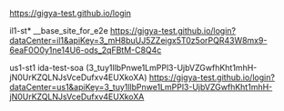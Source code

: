 https://gigya-test.github.io/login

il1-st* __base_site_for_e2e
https://gigya-test.github.io/login?dataCenter=il1&apiKey=3_mH8buUJ5ZZeigx5T0z5orPQR43W8mx9-6eaF0O0y1ne14U6-ods_2qFBtM-C8Q4c

us1-st1 ida-test-soa (3_tuy1llbPnwe1LmPPl3-UjbVZGwfhKht1mhH-jN0UrKZQLNJsVceDufxv4EUXkoXA)
https://gigya-test.github.io/login?dataCenter=us1&apiKey=3_tuy1llbPnwe1LmPPl3-UjbVZGwfhKht1mhH-jN0UrKZQLNJsVceDufxv4EUXkoXA
